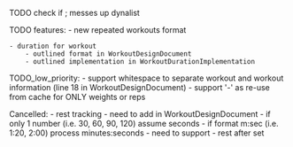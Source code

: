 TODO check if ; messes up dynalist

TODO features:
    - new repeated workouts format

    - duration for workout
        - outlined format in WorkoutDesignDocument
        - outlined implementation in WorkoutDurationImplementation 

TODO_low_priority:
    - support whitespace to separate workout and workout information (line 18 in WorkoutDesignDocument)
    - support '-' as re-use from cache for ONLY weights or reps

Cancelled:
    - rest tracking
    - need to add in WorkoutDesignDocument
        - if only 1 number (i.e. 30, 60, 90, 120) assume seconds
        - if format m:sec (i.e. 1:20, 2:00) process minutes:seconds
    - need to support 
        - rest after set
